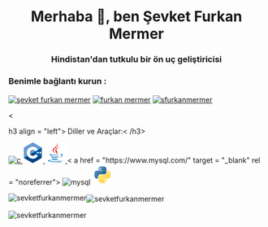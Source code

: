 <h1 align="center">Merhaba 👋, ben Şevket Furkan Mermer</h1>
<h3 align="center">Hindistan'dan tutkulu bir ön uç geliştiricisi</h3>

<h3 align="left">Benimle bağlantı kurun :</h3>
<p align = "left">
<a href = "https://linkedin.com/in/şevket furkan mermer" target = "blank"><img align = "center" src = "https: //raw.githubusercontent.com/rahuldkjain/github-profile-readme-generator/master/src/images/icons/Social/linked-in-alt.svg" alt = "şevket furkan mermer" height = "30" genişlik = "40" /></a>
<a href = "https://fb.com/furkan mermer" target = "blank"><img align = "center" src = "https://raw.githubusercontent.com" /rahuldkjain/github-profile-readme-generator/master/src/images/icons/Social/facebook.svg" alt = "furkan mermer" height = "30" genişlik = "40" /></a>
<a href ="https://instagram.com/sfurkanmermer" target = "blank"><img align = "center" src = "https://raw.githubusercontent.com/rahuldkjain/github-profile-readme-generator/master/ src/images/icons/Social/instagram.svg" alt = "sfurkanmermer" height = "30" width = "40" /></a> </p>
<

h3 align = "left"> Diller ve Araçlar:< /h3>
<p align = "left"> <a href = "https://www.cprogramming.com/" target = "_blank" rel = "noreferrer"> <img src = "https://raw.githubusercontent .com/devicons/devicon/master/icons/c/c-original.svg" alt = "c" genişlik = "40" yükseklik = "40"/> </a> <a href = "https://www .w3schools.com/cpp/" target = "_blank" rel = "noreferrer"> <img src = "https://raw.githubusercontent.com/devicons/devicon/master/icons/cplusplus/cplusplus-original.svg" alt = "cplusplus" width = "40" height = "40"/> </a> <a href = "https://www.java.com" target = "_blank" rel = "noreferrer"> <img src ="https://raw.githubusercontent.com/devicons/devicon/master/icons/java/java-original.svg" alt = "java" width = "40" height = "40"/> </a> < a href = "https://www.mysql.com/" target = "_blank" rel = "noreferrer"> <img src = "https://raw.githubusercontent.com/devicons/devicon/master/icons/mysql /mysql-original-wordmark.svg" alt = "mysql" width = "40" height = "40"/> </a> <a href = "https://www.python.org" target = "_blank" rel = "noreferrer"> <img src = "https://raw.githubusercontent.com/devicons/devicon/master/icons/python/python-original.svg" alt = "python" genişlik ="40" height = "40"/> </a> </p>

<p><img align = "left" src = "https://github-readme-stats.vercel.app/api/top- langs?username=sevketfurkanmermer&show_icons=true&locale=en&layout=compact" alt="sevketfurkanmermer" /></p>

<p> <img align="center" src="https://github-readme-stats.vercel. app/api?username=sevketfurkanmermer&show_icons=true&locale=en" alt = "sevketfurkanmermer" /></p>

<p><img align = "center" src = "https://github-readme-streak-stats.herokuapp. com/?user=sevketfurkanmermer&" alt="sevketfurkanmermer" /></p>
